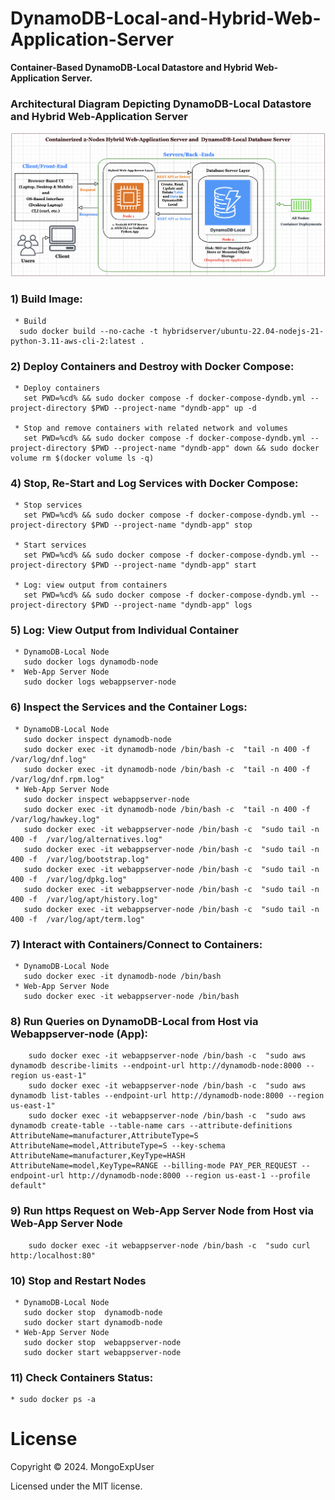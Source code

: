# DynamoDB-Local-and-Hybrid-Web-Application-Server
 
<strong> Container-Based  DynamoDB-Local Datastore and Hybrid Web-Application Server. </strong>

### Architectural Diagram Depicting DynamoDB-Local Datastore and Hybrid Web-Application Server
![Image description](https://github.com/MongoExpUser/DynamoDB-Local-and-Hybrid-Web-Application-Server/blob/main/dynamodb-local-hybrid-webapp-server.png)

### 1) Build Image:                                                                                             
     * Build
      sudo docker build --no-cache -t hybridserver/ubuntu-22.04-nodejs-21-python-3.11-aws-cli-2:latest .

### 2) Deploy Containers and Destroy with Docker Compose:                                                                                             
     * Deploy containers 
       set PWD=%cd% && sudo docker compose -f docker-compose-dyndb.yml --project-directory $PWD --project-name "dyndb-app" up -d
     
     * Stop and remove containers with related network and volumes
       set PWD=%cd% && sudo docker compose -f docker-compose-dyndb.yml --project-directory $PWD --project-name "dyndb-app" down && sudo docker volume rm $(docker volume ls -q)

### 4) Stop, Re-Start and Log Services with Docker Compose: 
     * Stop services
       set PWD=%cd% && sudo docker compose -f docker-compose-dyndb.yml --project-directory $PWD --project-name "dyndb-app" stop
     
     * Start services
       set PWD=%cd% && sudo docker compose -f docker-compose-dyndb.yml --project-directory $PWD --project-name "dyndb-app" start
     
     * Log: view output from containers
       set PWD=%cd% && sudo docker compose -f docker-compose-dyndb.yml --project-directory $PWD --project-name "dyndb-app" logs 

### 5) Log: View Output from Individual Container
     * DynamoDB-Local Node 
       sudo docker logs dynamodb-node
    *  Web-App Server Node
       sudo docker logs webappserver-node

### 6) Inspect the Services and the Container Logs:
     * DynamoDB-Local Node
       sudo docker inspect dynamodb-node
       sudo docker exec -it dynamodb-node /bin/bash -c  "tail -n 400 -f  /var/log/dnf.log"  
       sudo docker exec -it dynamodb-node /bin/bash -c  "tail -n 400 -f  /var/log/dnf.rpm.log"
     * Web-App Server Node
       sudo docker inspect webappserver-node
       sudo docker exec -it dynamodb-node /bin/bash -c  "tail -n 400 -f  /var/log/hawkey.log"
       sudo docker exec -it webappserver-node /bin/bash -c  "sudo tail -n 400 -f  /var/log/alternatives.log"  
       sudo docker exec -it webappserver-node /bin/bash -c  "sudo tail -n 400 -f  /var/log/bootstrap.log" 
       sudo docker exec -it webappserver-node /bin/bash -c  "sudo tail -n 400 -f  /var/log/dpkg.log" 
       sudo docker exec -it webappserver-node /bin/bash -c  "sudo tail -n 400 -f  /var/log/apt/history.log" 
       sudo docker exec -it webappserver-node /bin/bash -c  "sudo tail -n 400 -f  /var/log/apt/term.log" 
 
### 7) Interact with Containers/Connect to Containers:                                                                                             
     * DynamoDB-Local Node 
       sudo docker exec -it dynamodb-node /bin/bash
     * Web-App Server Node
       sudo docker exec -it webappserver-node /bin/bash

### 8)  Run Queries on DynamoDB-Local from Host via Webappserver-node (App):                                                                                             
        sudo docker exec -it webappserver-node /bin/bash -c  "sudo aws dynamodb describe-limits --endpoint-url http://dynamodb-node:8000 --region us-east-1" 
        sudo docker exec -it webappserver-node /bin/bash -c  "sudo aws dynamodb list-tables --endpoint-url http://dynamodb-node:8000 --region us-east-1"
        sudo docker exec -it webappserver-node /bin/bash -c  "sudo aws dynamodb create-table --table-name cars --attribute-definitions AttributeName=manufacturer,AttributeType=S AttributeName=model,AttributeType=S --key-schema AttributeName=manufacturer,KeyType=HASH AttributeName=model,KeyType=RANGE --billing-mode PAY_PER_REQUEST --endpoint-url http://dynamodb-node:8000 --region us-east-1 --profile default"

### 9)  Run https Request on Web-App Server Node from Host via Web-App Server Node
        sudo docker exec -it webappserver-node /bin/bash -c  "sudo curl http:/localhost:80" 

### 10)  Stop and Restart Nodes
     * DynamoDB-Local Node
       sudo docker stop  dynamodb-node  
       sudo docker start dynamodb-node
     * Web-App Server Node
       sudo docker stop  webappserver-node  
       sudo docker start webappserver-node

### 11) Check Containers Status:                                                                                                                    
    * sudo docker ps -a



# License

Copyright © 2024. MongoExpUser

Licensed under the MIT license.
